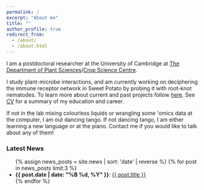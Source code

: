 ```yaml
---
permalink: /
excerpt: "About me"
title: ""
author_profile: true
redirect_from: 
  - /about/
  - /about.html
---
```


I am a postdoctoral researcher at the University of Cambridge at [The Department of Plant Sciences](https://www.plantsci.cam.ac.uk/directory/unnati-sonawala)/[Crop Science Centre](https://www.cropsciencecentre.org/staff/unnati-sonawala). 

I study plant-microbe interactions, and am currently working on deciphering the immune receptor network in Sweet Potato by probing it with root-knot nematodes. To learn more about current and past projects follow [here](projects). See [CV](cv) for a summary of my education and career. 

If not in the lab mixing colourless liquids or wrangling some 'omics data at the computer, I am out dancing tango. If not dancing tango, I am either learning a new language or at the piano. Contact me if you would like to talk about any of them!


<h3>Latest News</h3>
<ul>
  {% assign news_posts = site.news | sort: 'date' | reverse %}
  {% for post in news_posts limit:3 %}
    <li>
      <strong>{{ post.date | date: "%B %d, %Y" }}</strong>: 
      <a href="{{ post.url }}">{{ post.title }}</a>
    </li>
  {% endfor %}
</ul>

